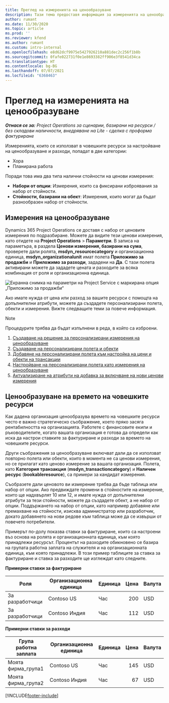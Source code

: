 ```yaml
---
title: Преглед на измеренията на ценообразуване
description: Тази тема предоставя информация за измеренията на ценообразуването в Dynamics 365 Project Operations.
author: rumant
ms.date: 11/30/2020
ms.topic: article
ms.prod: ''
ms.reviewer: kfend
ms.author: rumant
ms.custom: intro-internal
ms.openlocfilehash: e8d62dcf9975e5427926210a881dec2c256f1b8b
ms.sourcegitcommit: 0fafe022731f0e1e8693382ff906e3f8541d34ca
ms.translationtype: HT
ms.contentlocale: bg-BG
ms.lasthandoff: 07/07/2021
ms.locfileid: "6368463"
---
```

# <a name="pricing-dimensions-overview"></a>Преглед на измеренията на ценообразуване

_**Отнася се за:** Project Operations за сценарии, базирани на ресурси / без складови наличности, внедряване на Lite - сделка с проформа фактуриране_

Измеренията, които се използват в човешките ресурси за настройване на ценообразуване и разходи, попадат в две категории:

- Хора
- Планирана работа

Поради това има два типа налични стойности на ценови измерения:

- **Набори от опции**: Измерения, които са фиксирани изброявания за набор от стойности.
- **Стойности, базирани на обект**: Измерения, които могат да бъдат разнообразен набор от стойности.

## <a name="pricing-dimensions"></a>Измерения на ценообразуване

Dynamics 365 Project Operations се доставя с набор от ценовите измерения по подразбиране. Можете да видите тези ценови измерения, като отидете на **Project Operations** > **Параметри**. В записа на параметъра, в раздела **Ценови измерения, базирани на сума**, проверете дали ролята, **msdyn_resourcecategory** и организационна единица, **msdyn_organizationalunit** имат полета **Приложимо за продажби** и **Приложимо за разходи**, зададени на **Да**. С тази полета активирани можете да зададете цената и разходите за всяка комбинация от роля и организационна единица.

![Екранна снимка на параметри на Project Service с маркирана опция „Приложимо за продажби“](media/PS-OOB-parameters.png)

Ако имате нужда от цена или разход за вашите ресурси с помощта на допълнителни атрибути, можете да създадете персонализирани полета, обекти и измерения. Вижте следващите теми за повече информация. 
  
  > [!NOTE]
  > Процедурите трябва да бъдат изпълнени в реда, в който са изброени.

1. [Създаване на решение за персонализирани измерения на ценообразуване](../sales/create-solution-custompd.md)
2. [Създаване на персонализирани полета и обекти](create-custom-fields-entities-pricing-dimensions.md)
3. [Добавяне на персонализирани полета към настройка на цени и обекти на трансакции ](add-custom-fields-price-setup-transactional-entities.md)
4. [Настройване на персонализирани полета като измерения на ценообразуване ](set-up-custom-fields-pricing-dimensions.md)
5. [Актуализиране на атрибути на добавка за включване на нови ценови измерения](update-plugin-attributes-pd.md)


## <a name="pricing-human-resource-time"></a>Ценообразуване на времето на човешките ресурси
Как дадена организация ценообразува времето на човешките ресурси често е важно стратегическо съображение, което пряко засяга рентабилността на организацията. Работете с финансовите екипи и ръководителите, когато вашата организация е готова да определи как иска да настрои ставките за фактуриране и разходи за времето на човешките ресурси.

Други съображения за ценообразуване включват дали да се използват повторно полета или обекти, които в момента не са ценови измерения, но се прилагат като ценово измерение за вашата организация. Полета, като **Категория транзакция** (**msdyn_transactioncategory**) и **Наличен ресурс** (**bookableresource**), са примери за кандидат измерения. 

Съобразете дали ценовото ви измерение трябва да бъде таблица или набор от опции. Ако предвиждате промени в стойностите на измерение, които ще надхвърлят 10 или 12, и имате нужда от допълнителни атрибути за тези стойности, можете да създадете обект, а не набор от опции. Поддържането на набор от опции, като например добавяне или премахване на стойности, изисква администратор или разработчик, докато добавянето на нови редове към таблица може да се извърши от повечето потребители.

Примерът по-долу показва ставки за фактуриране, които са настроени въз основа на ролята и организационната единица, към която принадлежи ресурсът. Процентът на разходите обикновено се базира на групата работна заплата на служителя и на организационната единица, към която принадлежи. В този пример таблиците за ставка за фактуриране и ставка за разходите ще изглеждат като следните.

**Примерни ставки за фактуриране**

| Роля        | Организационна единица    |Единица      |Цена      |Валута  |
| ------------|-------------|----------|----------:|----------|
| За разработчици   | Contoso US  |Час | 200|USD     |
| За разработчици   | Contoso Индия |Час|   112|USD     |


**Примерни ставки за разходи**

| Група работна заплата     | Организационна единица    |Единица      |Цена      |Валута  |
| ----------------|-------------|----------|----------:|----------|
| Моята фирма_група1 | Contoso US  |Час | 145|USD     |
| Моята фирма_група2 | Contoso Индия |Час|   67|USD     |


[!INCLUDE[footer-include](../includes/footer-banner.md)]